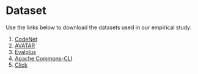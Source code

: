 # Dataset

Use the links below to download the datasets used in our empirical study:

1. [CodeNet]()
2. [AVATAR]()
3. [Evalplus]()
4. [Apache Commons-CLI]()
5. [Click]()
